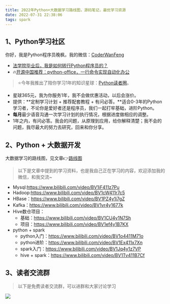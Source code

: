 ```yaml
---
title: 2022年Python+大数据学习路线图，源码笔记，最优学习资源
date: 2022-07-31 22:38:06
tags: spark
---
```



## 1、Python学习社区

你好，我是Python程序员晚枫，我的微信：[CoderWanFeng](https://mp.weixin.qq.com/s/brapCp8aZxIOjgE8qLWs3A)
- [法学院毕业后，我是如何转行Python程序员的？](https://www.bilibili.com/video/BV1Nr4y1B76X?spm_id_from=333.999.0.0)
- 🔥[开源中国推荐：python-office，一行命令实现自动化办公](https://www.bilibili.com/video/BV1pT4y1k7FH)

> ⭐今年我推出了陪你学习1年的知识星球：[Python读者圈](https://mp.weixin.qq.com/s/imM2aQzrMVfVwC_770QUUw)。
- 星球365元，我为你服务1年，我不会做优惠活动，以后会涨价。
- 提供：**定制学习计划 + 推荐配套教程 + 有问必答。**适合0-3年的Python学习者，不论你是爱好者还是程序员，我们一起打牢基础，进阶Python。
- **每月**最少语音沟通一次学习计划的执行情况，根据进度做相应的调整。
- 1年之内，有问必答。我会的问题，从原理到应用，给你解释清楚；我不会的问题，我尽最大的努力去研究，回来和你分享。

## 2、Python + 大数据开发

大数据学习的路线图，见文章👉[路线图](https://mp.weixin.qq.com/s/1tdntLuWQ-1lx0TFAUFyew)

> 以下是文章中提到的学习资料，也是我自己正在学习的内容，欢迎添加我的微信，和我交流~

- Mysql:https://www.bilibili.com/video/BV1iF411z7Pu
- Hadoop:https://www.bilibili.com/video/BV1cW411r7c5
- HBase：https://www.bilibili.com/video/BV1PZ4y1i7gZ
- Kafka：https://www.bilibili.com/video/BV1vr4y1677k
- Hive数仓项目：
    - 基础：https://www.bilibili.com/video/BV1CU4y1N7Sh
    - 项目：https://www.bilibili.com/video/BV1ef4y1B7KX
-  python + spark
    - python入门：https://www.bilibili.com/video/BV1o4411M71o
    - python进阶：https://www.bilibili.com/video/BV1Ex411x7Xn
    - spark入门：https://www.bilibili.com/video/BV1Jq4y1z7VP
    - hive + spark：https://www.bilibili.com/video/BV1Tv411B7Cf


## 3、读者交流群
> 以下是免费读者交流群，可以进群和大家讨论学习

![](https://www.python-office.com/api/img-cdn/group/2-free-group.jpg)